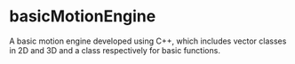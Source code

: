 # basicMotionEngine
A basic motion engine developed using C++, which includes vector classes in 2D and 3D and a class respectively for basic functions.

